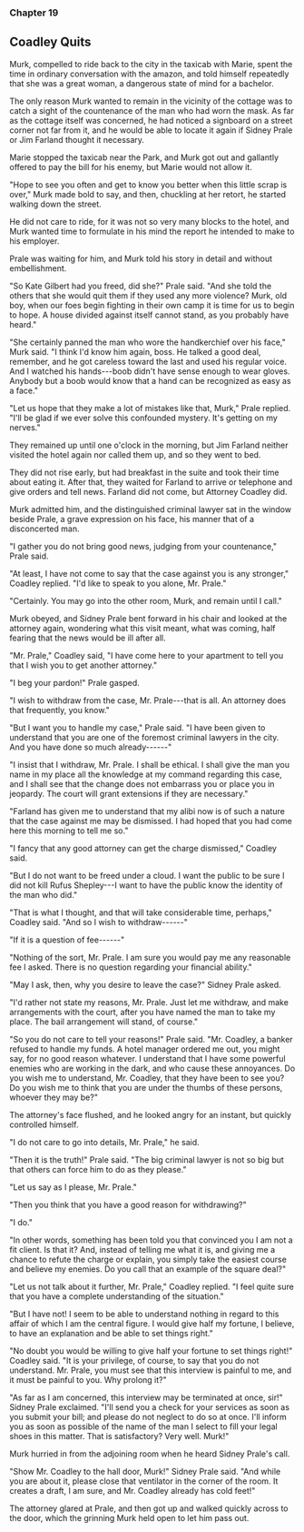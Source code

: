 ### Chapter 19

## Coadley Quits

Murk, compelled to ride back to the city in the taxicab with Marie, spent the time in ordinary conversation with the amazon, and told himself repeatedly that she was a great woman, a dangerous state of mind for a bachelor.

The only reason Murk wanted to remain in the vicinity of the cottage was to catch a sight of the countenance of the man who had worn the mask. As far as the cottage itself was concerned, he had noticed a signboard on a street corner not far from it, and he would be able to locate it again if Sidney Prale or Jim Farland thought it necessary.

Marie stopped the taxicab near the Park, and Murk got out and gallantly offered to pay the bill for his enemy, but Marie would not allow it.

"Hope to see you often and get to know you better when this little scrap is over," Murk made bold to say, and then, chuckling at her retort, he started walking down the street.

He did not care to ride, for it was not so very many blocks to the hotel, and Murk wanted time to formulate in his mind the report he intended to make to his employer.

Prale was waiting for him, and Murk told his story in detail and without embellishment.

"So Kate Gilbert had you freed, did she?" Prale said. "And she told the others that she would quit them if they used any more violence? Murk, old boy, when our foes begin fighting in their own camp it is time for us to begin to hope. A house divided against itself cannot stand, as you probably have heard."

"She certainly panned the man who wore the handkerchief over his face," Murk said. "I think I'd know him again, boss. He talked a good deal, remember, and he got careless toward the last and used his regular voice. And I watched his hands---boob didn't have sense enough to wear gloves. Anybody but a boob would know that a hand can be recognized as easy as a face."

"Let us hope that they make a lot of mistakes like that, Murk," Prale replied. "I'll be glad if we ever solve this confounded mystery. It's getting on my nerves."

They remained up until one o'clock in the morning, but Jim Farland neither visited the hotel again nor called them up, and so they went to bed.

They did not rise early, but had breakfast in the suite and took their time about eating it. After that, they waited for Farland to arrive or telephone and give orders and tell news. Farland did not come, but Attorney Coadley did.

Murk admitted him, and the distinguished criminal lawyer sat in the window beside Prale, a grave expression on his face, his manner that of a disconcerted man.

"I gather you do not bring good news, judging from your countenance," Prale said.

"At least, I have not come to say that the case against you is any stronger," Coadley replied. "I'd like to speak to you alone, Mr. Prale."

"Certainly. You may go into the other room, Murk, and remain until I call."

Murk obeyed, and Sidney Prale bent forward in his chair and looked at the attorney again, wondering what this visit meant, what was coming, half fearing that the news would be ill after all.

"Mr. Prale," Coadley said, "I have come here to your apartment to tell you that I wish you to get another attorney."

"I beg your pardon!" Prale gasped.

"I wish to withdraw from the case, Mr. Prale---that is all. An attorney does that frequently, you know."

"But I want you to handle my case," Prale said. "I have been given to understand that you are one of the foremost criminal lawyers in the city. And you have done so much already------"

"I insist that I withdraw, Mr. Prale. I shall be ethical. I shall give the man you name in my place all the knowledge at my command regarding this case, and I shall see that the change does not embarrass you or place you in jeopardy. The court will grant extensions if they are necessary."

"Farland has given me to understand that my alibi now is of such a nature that the case against me may be dismissed. I had hoped that you had come here this morning to tell me so."

"I fancy that any good attorney can get the charge dismissed," Coadley said.

"But I do not want to be freed under a cloud. I want the public to be sure I did not kill Rufus Shepley---I want to have the public know the identity of the man who did."

"That is what I thought, and that will take considerable time, perhaps," Coadley said. "And so I wish to withdraw------"

"If it is a question of fee------"

"Nothing of the sort, Mr. Prale. I am sure you would pay me any reasonable fee I asked. There is no question regarding your financial ability."

"May I ask, then, why you desire to leave the case?" Sidney Prale asked.

"I'd rather not state my reasons, Mr. Prale. Just let me withdraw, and make arrangements with the court, after you have named the man to take my place. The bail arrangement will stand, of course."

"So you do not care to tell your reasons!" Prale said. "Mr. Coadley, a banker refused to handle my funds. A hotel manager ordered me out, you might say, for no good reason whatever. I understand that I have some powerful enemies who are working in the dark, and who cause these annoyances. Do you wish me to understand, Mr. Coadley, that they have been to see you? Do you wish me to think that you are under the thumbs of these persons, whoever they may be?"

The attorney's face flushed, and he looked angry for an instant, but quickly controlled himself.

"I do not care to go into details, Mr. Prale," he said.

"Then it is the truth!" Prale said. "The big criminal lawyer is not so big but that others can force him to do as they please."

"Let us say as I please, Mr. Prale."

"Then you think that you have a good reason for withdrawing?"

"I do."

"In other words, something has been told you that convinced you I am not a fit client. Is that it? And, instead of telling me what it is, and giving me a chance to refute the charge or explain, you simply take the easiest course and believe my enemies. Do you call that an example of the square deal?"

"Let us not talk about it further, Mr. Prale," Coadley replied. "I feel quite sure that you have a complete understanding of the situation."

"But I have not! I seem to be able to understand nothing in regard to this affair of which I am the central figure. I would give half my fortune, I believe, to have an explanation and be able to set things right."

"No doubt you would be willing to give half your fortune to set things right!" Coadley said. "It is your privilege, of course, to say that you do not understand. Mr. Prale, you must see that this interview is painful to me, and it must be painful to you. Why prolong it?"

"As far as I am concerned, this interview may be terminated at once, sir!" Sidney Prale exclaimed. "I'll send you a check for your services as soon as you submit your bill; and please do not neglect to do so at once. I'll inform you as soon as possible of the name of the man I select to fill your legal shoes in this matter. That is satisfactory? Very well. Murk!"

Murk hurried in from the adjoining room when he heard Sidney Prale's call.

"Show Mr. Coadley to the hall door, Murk!" Sidney Prale said. "And while you are about it, please close that ventilator in the corner of the room. It creates a draft, I am sure, and Mr. Coadley already has cold feet!"

The attorney glared at Prale, and then got up and walked quickly across to the door, which the grinning Murk held open to let him pass out.

